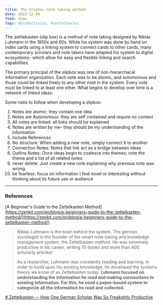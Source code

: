 ```yaml
---
title: The Slipbox note taking method
date: 2022-12-09
feed: show
Tags: #productivity, #zettelkasten
---
```

The zettlekasten (slip box) is a method of note taking designed by Niklas Luhmann in the 1950s and 60s. While his system was done by hand on index cards using a linking system to connect cards to other cards, many contemporary scholars and note takers have adapted his system to digital ecosystems- which allow for easy and flexible linking and search capabilities. 

The primary principal of the slipbox was one of non-hierarchacal information organization. Each note was to be atomic, and automonous and thuse could be linked freely to any other note in the system. Every note must be linked to at least one other. What begins to develop over time is a network of linked ideas.

Some rules to follow when developing a slipbox:

1. Notes are atomic: they contain one idea 
2. Notes are Autonomous: they are self contained and require no context
3. All notes are linked: all links should be explained
4. Notes are written by me- they should be my understanding of the information
5. Include References 
6. No structure: When adding a new note, simply connect it to another
7. Connection Notes: Notes that link act as a bridge between ideas
8. Outline Notes: Once ideas begin to coalesce into themes, note the theme and a list of all related notes
9. never delete: Just create a new note explaining why previous note was wrong
10. be fearless: focus on information I find novel or interesting without thinking about its future use or audience



___
### References
[A Beginner's Guide to the Zettelkasten Method](https://zenkit.com/en/blog/a-beginners-guide-to-the-zettelkasten-method/](https://zenkit.com/en/blog/a-beginners-guide-to-the-zettelkasten-method/)
> Niklas Luhmann is the brain behind the system. The german sociologist is the founder of the smart note-taking and knowledge management system, the Zettelkasten method. He was extremely productive in his career, writing 70 books and more than 400 scholarly articles!
> 
>As a researcher, Luhmann was constantly reading and learning. In order to build upon his existing knowledge, he developed the systems theory we know of as Zettelkasten today. **Luhmann focused on understanding the information he read and making connections to existing information. For this, he used a paper-based system to categorize all the information he read and collected.**


[# Zettelkasten — How One German Scholar Was So Freakishly Productive](https://writingcooperative.com/zettelkasten-how-one-german-scholar-was-so-freakishly-productive-997e4e0ca125)

